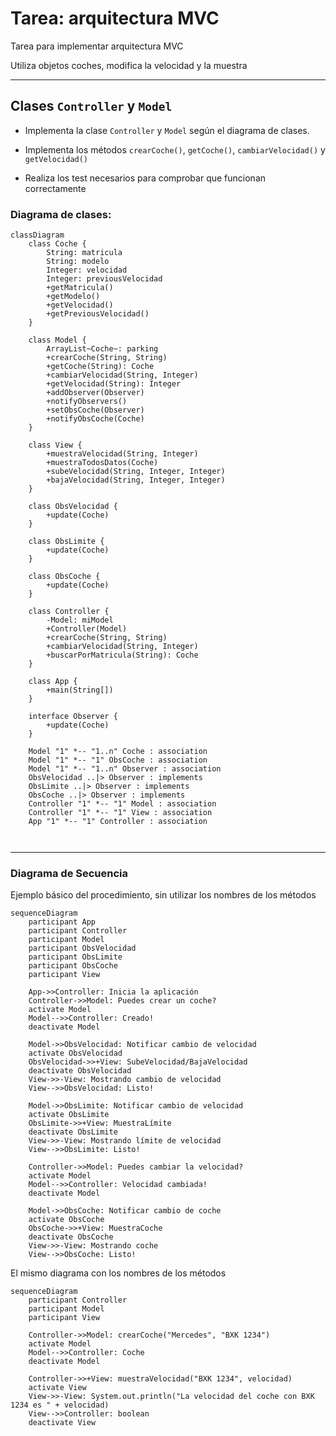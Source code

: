 # Tarea: arquitectura MVC

Tarea para implementar arquitectura MVC

Utiliza objetos coches, modifica la velocidad y la muestra

---

## Clases ```Controller``` y ```Model```

- Implementa la clase ```Controller``` y ```Model``` según el diagrama de clases.

- Implementa los métodos ```crearCoche()```, ```getCoche()```, ```cambiarVelocidad()``` y ```getVelocidad()```

- Realiza los test necesarios para comprobar que funcionan correctamente

### Diagrama de clases:

```mermaid
classDiagram
    class Coche {
        String: matricula
        String: modelo
        Integer: velocidad
        Integer: previousVelocidad
        +getMatricula()
        +getModelo()
        +getVelocidad()
        +getPreviousVelocidad()
    }

    class Model {
        ArrayList~Coche~: parking
        +crearCoche(String, String)
        +getCoche(String): Coche
        +cambiarVelocidad(String, Integer)
        +getVelocidad(String): Integer
        +addObserver(Observer)
        +notifyObservers()
        +setObsCoche(Observer)
        +notifyObsCoche(Coche)
    }

    class View {
        +muestraVelocidad(String, Integer)
        +muestraTodosDatos(Coche)
        +subeVelocidad(String, Integer, Integer)
        +bajaVelocidad(String, Integer, Integer)
    }

    class ObsVelocidad {
        +update(Coche)
    }

    class ObsLimite {
        +update(Coche)
    }

    class ObsCoche {
        +update(Coche)
    }

    class Controller {
        -Model: miModel
        +Controller(Model)
        +crearCoche(String, String)
        +cambiarVelocidad(String, Integer)
        +buscarPorMatricula(String): Coche
    }

    class App {
        +main(String[])
    }

    interface Observer {
        +update(Coche)
    }

    Model "1" *-- "1..n" Coche : association
    Model "1" *-- "1" ObsCoche : association
    Model "1" *-- "1..n" Observer : association
    ObsVelocidad ..|> Observer : implements
    ObsLimite ..|> Observer : implements
    ObsCoche ..|> Observer : implements
    Controller "1" *-- "1" Model : association
    Controller "1" *-- "1" View : association
    App "1" *-- "1" Controller : association



```

---

### Diagrama de Secuencia

Ejemplo básico del procedimiento, sin utilizar los nombres de los métodos


```mermaid
sequenceDiagram
    participant App
    participant Controller
    participant Model
    participant ObsVelocidad
    participant ObsLimite
    participant ObsCoche
    participant View

    App->>Controller: Inicia la aplicación
    Controller->>Model: Puedes crear un coche?
    activate Model
    Model-->>Controller: Creado!
    deactivate Model

    Model->>ObsVelocidad: Notificar cambio de velocidad
    activate ObsVelocidad
    ObsVelocidad->>+View: SubeVelocidad/BajaVelocidad
    deactivate ObsVelocidad
    View->>-View: Mostrando cambio de velocidad
    View-->>ObsVelocidad: Listo!
    
    Model->>ObsLimite: Notificar cambio de velocidad
    activate ObsLimite
    ObsLimite->>+View: MuestraLímite
    deactivate ObsLimite
    View->>-View: Mostrando límite de velocidad
    View-->>ObsLimite: Listo!
    
    Controller->>Model: Puedes cambiar la velocidad?
    activate Model
    Model-->>Controller: Velocidad cambiada!
    deactivate Model

    Model->>ObsCoche: Notificar cambio de coche
    activate ObsCoche
    ObsCoche->>+View: MuestraCoche
    deactivate ObsCoche
    View->>-View: Mostrando coche
    View-->>ObsCoche: Listo!

```

El mismo diagrama con los nombres de los métodos

```mermaid
sequenceDiagram
    participant Controller
    participant Model
    participant View

    Controller->>Model: crearCoche("Mercedes", "BXK 1234")
    activate Model
    Model-->>Controller: Coche
    deactivate Model
    
    Controller->>+View: muestraVelocidad("BXK 1234", velocidad)
    activate View
    View->>-View: System.out.println("La velocidad del coche con BXK 1234 es " + velocidad)
    View-->>Controller: boolean
    deactivate View

```